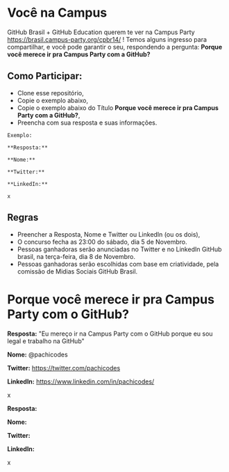 # Você na Campus
GitHub Brasil + GitHub Education querem te ver na Campus Party https://brasil.campus-party.org/cpbr14/ !
Temos alguns ingresso para compartilhar, e você pode garantir o seu, respondendo a pergunta: **Porque você merece ir pra Campus Party com a GitHub?**

## Como Participar: 
- Clone esse repositório,
- Copie  o exemplo abaixo, 
- Copie o exemplo abaixo do Título **Porque você merece ir pra Campus Party com a GitHub?**,
- Preencha com sua resposta e suas informações.
```
Exemplo:

**Resposta:** 

**Nome:**

**Twitter:**

**LinkedIn:** 

x

```
## Regras
- Preencher a Resposta,  Nome e Twitter ou LinkedIn (ou os dois),
- O concurso fecha as 23:00 do sábado, dia 5 de Novembro.
- Pessoas ganhadoras serão anunciadas no Twitter e no LinkedIn GitHub brasil, na terça-feira,  dia 8 de Novembro.
- Pessoas ganhadoras serão escolhidas com base em criatividade, pela comissão de Midias Sociais GitHub Brasil.

# Porque você merece ir pra Campus Party com o GitHub?
**Resposta:** "Eu mereço ir na Campus Party com o GitHub porque eu sou legal e trabalho na GitHub" 

**Nome:** @pachicodes 

**Twitter:** https://twitter.com/pachicodes

**LinkedIn:**  https://www.linkedin.com/in/pachicodes/

x

**Resposta:** 

**Nome:**

**Twitter:**

**LinkedIn:** 

x
